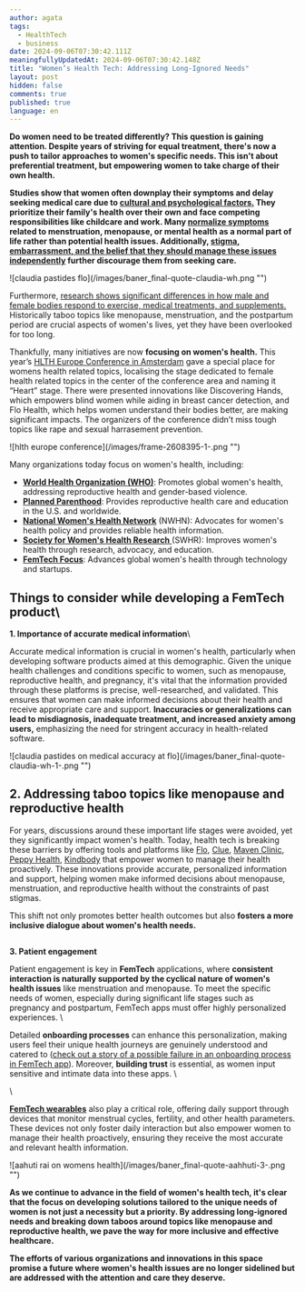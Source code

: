 ```yaml
---
author: agata
tags:
  - HealthTech
  - business
date: 2024-09-06T07:30:42.111Z
meaningfullyUpdatedAt: 2024-09-06T07:30:42.148Z
title: "Women’s Health Tech: Addressing Long-Ignored Needs"
layout: post
hidden: false
comments: true
published: true
language: en
---
```

**Do women need to be treated differently? This question is gaining attention. Despite years of striving for equal treatment, there's now a push to tailor approaches to women's specific needs. This isn't about preferential treatment, but empowering women to take charge of their own health.**

**Studies show that women often downplay their symptoms and delay seeking medical care due to [cultural and psychological factors.](https://ajph.aphapublications.org/doi/full/10.2105/AJPH.94.12.2050) They prioritize their family's health over their own and face competing responsibilities like childcare and work. Many [normalize symptoms](https://psycnet.apa.org/record/2011-06885-005) related to menstruation, menopause, or mental health as a normal part of life rather than potential health issues. Additionally, [stigma, embarrassment, and the belief that they should manage these issues independently](https://www.nimh.nih.gov/about/organization/dar/stigma-and-discrimination-research-toolkit) further discourage them from seeking care.**

<div className="image">![claudia pastides flo](/images/baner_final-quote-claudia-wh.png "")</div>

Furthermore, [research shows significant differences in how male and female bodies respond to exercise, medical treatments, and supplements.](https://www.researchgate.net/publication/366890228_Advancing_feminist_innovation_in_sport_studies_A_transdisciplinary_dialogue_on_gender_health_and_wellbeing) Historically taboo topics like menopause, menstruation, and the postpartum period are crucial aspects of women's lives, yet they have been overlooked for too long.

Thankfully, many initiatives are now **focusing on women's health.** This year’s [HLTH Europe Conference in Amsterdam](https://europe.hlth.com/) gave a special place for womens health related topics, localising the stage dedicated to female health related topics in the center of the conference area and naming it “Heart” stage. There were presented innovations like Discovering Hands, which empowers blind women while aiding in breast cancer detection, and Flo Health, which helps women understand their bodies better, are making significant impacts. The organizers of the conference didn’t miss tough topics like rape and sexual harrasement prevention.

<div className="image">![hlth europe conference](/images/frame-2608395-1-.png "")</div>

Many organizations today focus on women's health, including:

* **[World Health Organization (WHO)](https://www.who.int/health-topics/women-s-health)**: Promotes global women's health, addressing reproductive health and gender-based violence.
* **[Planned Parenthood](https://www.plannedparenthood.org)**: Provides reproductive health care and education in the U.S. and worldwide.
* **[National Women's Health Network](<https://nwhn.org › about-us>)** (NWHN): Advocates for women's health policy and provides reliable health information.
* [**Society for Women's Health Research** ](https://swhr.org)(SWHR): Improves women's health through research, advocacy, and education.
* **[FemTech Focus](https://www.femtechfocus.com/)**: Advances global women's health through technology and startups.


## **Things to consider while developing a FemTech product**\


**1. Importance of accurate medical information**\

Accurate medical information is crucial in women's health, particularly when developing software products aimed at this demographic. Given the unique health challenges and conditions specific to women, such as menopause, reproductive health, and pregnancy, it's vital that the information provided through these platforms is precise, well-researched, and validated. This ensures that women can make informed decisions about their health and receive appropriate care and support. **Inaccuracies or generalizations can lead to misdiagnosis, inadequate treatment, and increased anxiety among users,** emphasizing the need for stringent accuracy in health-related software.

<div className="image">![claudia pastides on medical accuracy at flo](/images/baner_final-quote-claudia-wh-1-.png "")</div>

## 2. **Addressing taboo topics like menopause and reproductive health**

For years, discussions around these important life stages were avoided, yet they significantly impact women's health. Today, health tech is breaking these barriers by offering tools and platforms like [Flo](https://flo.health), [Clue](https://helloclue.com/), [Maven Clinic](https://www.mavenclinic.com), [Peppy Health](https://peppy.health), [Kindbody](https://kindbody.com) that empower women to manage their health proactively. These innovations provide accurate, personalized information and support, helping women make informed decisions about menopause, menstruation, and reproductive health without the constraints of past stigmas.

This shift not only promotes better health outcomes but also **fosters a more inclusive dialogue about women's health needs.**

##
**3. Patient engagement**

Patient engagement is key in **FemTech** applications, where **consistent interaction is naturally supported by the cyclical nature of women's health issues** like menstruation and menopause. To meet the specific needs of women, especially during significant life stages such as pregnancy and postpartum, FemTech apps must offer highly personalized experiences. \

Detailed **onboarding processes** can enhance this personalization, making users feel their unique health journeys are genuinely understood and catered to ([check out a story of a possible failure in an onboarding process in FemTech app](https://brightinventions.pl/blog/data-driven-development-femtech-app-onboarding/)). Moreover, **building trust** is essential, as women input sensitive and intimate data into these apps. \

**<YouTubeEmbed url='**https://www.youtube.com/watch?v=ljeqnUbnrCg**' />**\

**[FemTech wearables](https://news.abplive.com/technology/gadgets/femtech-how-innovation-in-wearables-is-shaping-future-of-female-health-wellness-garmin-1715208)** also play a critical role, offering daily support through devices that monitor menstrual cycles, fertility, and other health parameters. These devices not only foster daily interaction but also empower women to manage their health proactively, ensuring they receive the most accurate and relevant health information.

<div className="image">![aahuti rai on womens health](/images/baner_final-quote-aahhuti-3-.png "")</div>

**As we continue to advance in the field of women's health tech, it's clear that the focus on developing solutions tailored to the unique needs of women is not just a necessity but a priority. By addressing long-ignored needs and breaking down taboos around topics like menopause and reproductive health, we pave the way for more inclusive and effective healthcare.** 

**The efforts of various organizations and innovations in this space promise a future where women's health issues are no longer sidelined but are addressed with the attention and care they deserve.**